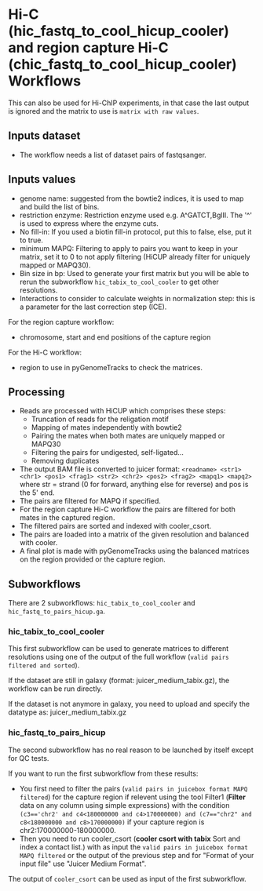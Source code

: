 # Hi-C (hic_fastq_to_cool_hicup_cooler) and region capture Hi-C (chic_fastq_to_cool_hicup_cooler) Workflows

This can also be used for Hi-ChIP experiments, in that case the last output is ignored and the matrix to use is `matrix with raw values`.

## Inputs dataset

- The workflow needs a list of dataset pairs of fastqsanger.

## Inputs values

- genome name: suggested from the bowtie2 indices, it is used to map and build the list of bins.
- restriction enzyme: Restriction enzyme used e.g. A^GATCT,BglII. The '^' is used to express where the enzyme cuts.
- No fill-in: If you used a biotin fill-in protocol, put this to false, else, put it to true.
- minimum MAPQ: Filtering to apply to pairs you want to keep in your matrix, set it to 0 to not apply filtering (HiCUP already filter for uniquely mapped or MAPQ30).
- Bin size in bp: Used to generate your first matrix but you will be able to rerun the subworkflow `hic_tabix_to_cool_cooler` to get other resolutions.
- Interactions to consider to calculate weights in normalization step: this is a parameter for the last correction step (ICE).

For the region capture workflow:

- chromosome, start and end positions of the capture region

For the Hi-C workflow:

- region to use in pyGenomeTracks to check the matrices.

## Processing

- Reads are processed with HiCUP which comprises these steps:
  - Truncation of reads for the religation motif
  - Mapping of mates independently with bowtie2
  - Pairing the mates when both mates are uniquely mapped or MAPQ30
  - Filtering the pairs for undigested, self-ligated...
  - Removing duplicates
- The output BAM file is converted to juicer format: `<readname> <str1> <chr1> <pos1> <frag1> <str2> <chr2> <pos2> <frag2> <mapq1> <mapq2>` where str = strand (0 for forward, anything else for reverse) and pos is the 5' end.
- The pairs are filtered for MAPQ if specified.
- For the region capture Hi-C workflow the pairs are filtered for both mates in the captured region.
- The filtered pairs are sorted and indexed with cooler_csort.
- The pairs are loaded into a matrix of the given resolution and balanced with cooler.
- A final plot is made with pyGenomeTracks using the balanced matrices on the region provided or the capture region.

## Subworkflows

There are 2 subworkflows: `hic_tabix_to_cool_cooler` and `hic_fastq_to_pairs_hicup.ga`.

### hic_tabix_to_cool_cooler

This first subworkflow can be used to generate matrices to different resolutions using one of the output of the full workflow (`valid pairs filtered and sorted`).

If the dataset are still in galaxy (format: juicer_medium_tabix.gz), the workflow can be run directly.

If the dataset is not anymore in galaxy, you need to upload and specify the datatype as: juicer_medium_tabix.gz

### hic_fastq_to_pairs_hicup

The second subworkflow has no real reason to be launched by itself except for QC tests.

If you want to run the first subworkflow from these results:

- You first need to filter the pairs (`valid pairs in juicebox format MAPQ filtered`) for the capture region if relevent using the tool Filter1 (**Filter** data on any column using simple expressions) with the condition `(c3=='chr2' and c4<180000000 and c4>170000000) and (c7=="chr2" and c8<180000000 and c8>170000000)` if your capture region is chr2:170000000-180000000.
- Then you need to run cooler_csort (**cooler csort with tabix** Sort and index a contact list.) with as input the `valid pairs in juicebox format MAPQ filtered` or the output of the previous step and for "Format of your input file" use "Juicer Medium Format".

The output of `cooler_csort` can be used as input of the first subworkflow.
